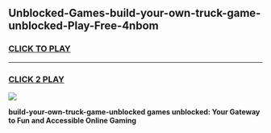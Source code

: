 
## Unblocked-Games-build-your-own-truck-game-unblocked-Play-Free-4nbom
<h3>
<a href="https://premium76.site?title=build-your-own-truck-game-unblocked&ref=17A">CLICK TO PLAY</a></h3>
<hr>

<h3>
<a href="https://premium76.site?title=build-your-own-truck-game-unblocked&ref=17A">CLICK 2 PLAY</a>
  
</h3>

<a href="https://premium76.site?title=build-your-own-truck-game-unblocked&ref=17A"><img src="https://clearcache.store/games.png"></a>


**build-your-own-truck-game-unblocked games unblocked: Your Gateway to Fun and Accessible Online Gaming**
